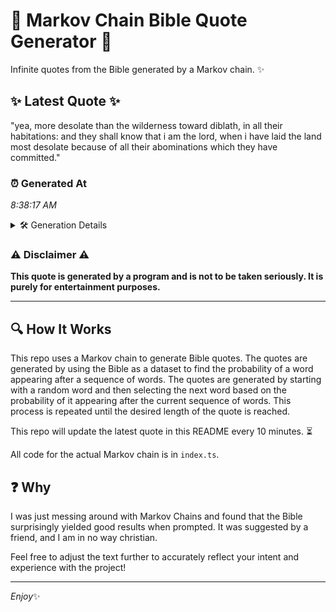 # 📖 Markov Chain Bible Quote Generator 📖

Infinite quotes from the Bible generated by a Markov chain. ✨

## ✨ Latest Quote ✨
"yea, more desolate than the wilderness toward diblath, in all their habitations: and they shall know that i am the lord, when i have laid the land most desolate because of all their abominations which they have committed."

### ⏰ Generated At
*8:38:17 AM*

<details>
    <summary>🛠️ Generation Details</summary>
    <p>
        <strong>🌱 Seed:</strong> yea,<br>
        <strong>🔄 Iterations:</strong> 37<br>
        <strong>📜 Context History:</strong><br>[ yea, ]: more<br>[ yea,, more ]: desolate<br>[ yea,, more, desolate ]: than<br>[ yea,, more, desolate, than ]: the<br>[ yea,, more, desolate, than, the ]: wilderness<br>[ yea,, more, desolate, than, the, wilderness ]: toward<br>[ more, desolate, than, the, wilderness, toward ]: diblath,<br>[ desolate, than, the, wilderness, toward, diblath, ]: in<br>[ than, the, wilderness, toward, diblath,, in ]: all<br>[ the, wilderness, toward, diblath,, in, all ]: their<br>[ wilderness, toward, diblath,, in, all, their ]: habitations:<br>[ toward, diblath,, in, all, their, habitations: ]: and<br>[ diblath,, in, all, their, habitations:, and ]: they<br>[ in, all, their, habitations:, and, they ]: shall<br>[ all, their, habitations:, and, they, shall ]: know<br>[ their, habitations:, and, they, shall, know ]: that<br>[ habitations:, and, they, shall, know, that ]: i<br>[ and, they, shall, know, that, i ]: am<br>[ they, shall, know, that, i, am ]: the<br>[ shall, know, that, i, am, the ]: lord,<br>[ know, that, i, am, the, lord, ]: when<br>[ that, i, am, the, lord,, when ]: i<br>[ i, am, the, lord,, when, i ]: have<br>[ am, the, lord,, when, i, have ]: laid<br>[ the, lord,, when, i, have, laid ]: the<br>[ lord,, when, i, have, laid, the ]: land<br>[ when, i, have, laid, the, land ]: most<br>[ i, have, laid, the, land, most ]: desolate<br>[ have, laid, the, land, most, desolate ]: because<br>[ laid, the, land, most, desolate, because ]: of<br>[ the, land, most, desolate, because, of ]: all<br>[ land, most, desolate, because, of, all ]: their<br>[ most, desolate, because, of, all, their ]: abominations<br>[ desolate, because, of, all, their, abominations ]: which<br>[ because, of, all, their, abominations, which ]: they<br>[ of, all, their, abominations, which, they ]: have<br>[ all, their, abominations, which, they, have ]: committed.<br>
    </p>
</details>

### ⚠️ Disclaimer ⚠️
**This quote is generated by a program and is not to be taken seriously. It is purely for entertainment purposes.**

---

## 🔍 How It Works

This repo uses a Markov chain to generate Bible quotes. The quotes are generated by using the Bible as a dataset to find the probability of a word appearing after a sequence of words. The quotes are generated by starting with a random word and then selecting the next word based on the probability of it appearing after the current sequence of words. This process is repeated until the desired length of the quote is reached.

This repo will update the latest quote in this README every 10 minutes. ⏳

All code for the actual Markov chain is in `index.ts`.

## ❓ Why

I was just messing around with Markov Chains and found that the Bible surprisingly yielded good results when prompted. 
It was suggested by a friend, and I am in no way christian.

Feel free to adjust the text further to accurately reflect your intent and experience with the project!

---

*Enjoy*✨

